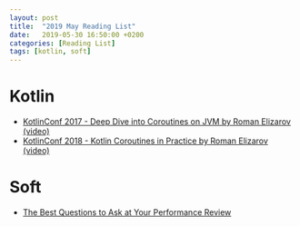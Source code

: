 ```yaml
---
layout: post
title:  "2019 May Reading List"
date:   2019-05-30 16:50:00 +0200
categories: [Reading List]
tags: [kotlin, soft]
---
```


# Kotlin

- [KotlinConf 2017 - Deep Dive into Coroutines on JVM by Roman Elizarov (video)](https://www.youtube.com/watch?v=YrrUCSi72E8)
- [KotlinConf 2018 - Kotlin Coroutines in Practice by Roman Elizarov (video)](https://www.youtube.com/watch?v=a3agLJQ6vt8)

# Soft

- [The Best Questions to Ask at Your Performance Review](https://medium.com/s/story/the-best-questions-to-ask-at-your-performance-review-5aba3fb86528)


